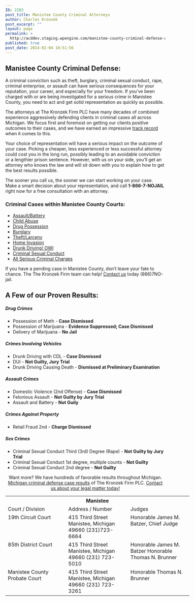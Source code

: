 ```yaml
---
ID: 2203
post_title: Manistee County Criminal Attorneys
author: Charles Kronzek
post_excerpt: ""
layout: page
permalink: >
  http://acddev.staging.wpengine.com/manistee-county-criminal-defense-attorneys-manistee-michigan-lawyers.html
published: true
post_date: 2014-02-04 10:51:56
---
```

<div class="county-lis">
<h2>Manistee County Criminal Defense:</h2>
A criminal conviction such as theft, burglary, criminal sexual conduct, rape, criminal enterprise, or assault can have serious consequences for your reputation, your career, and especially for your freedom. If you’ve been charged with or are being investigated for a serious crime in Manistee County, you need to act and get solid representation as quickly as possible.

The attorneys at The Kronzek Firm PLC have many decades of combined experience aggressively defending clients in criminal cases all across Michigan. We focus first and foremost on getting our clients positive outcomes to their cases, and we have earned an impressive <a href="http://acddev.staging.wpengine.com/proven-results.html">track record</a> when it comes to this.

Your choice of representation will have a serious impact on the outcome of your case. Picking a cheaper, less experienced or less successful attorney could cost you in the long run, possibly leading to an avoidable conviction or a lengthier prison sentence. However, with us on your side, you’ll get an attorney who knows the law and will sit down with you to explain how to get the best results possible.

The sooner you call us, the sooner we can start working on your case. Make a smart decision about your representation, and call <b>1-866-7-NOJAIL</b> right now for a free consultation with an attorney.


<h3>Criminal Cases within Manistee County Courts:</h3>
<img style="float: right; padding: 20px 0 20px 20px;" src="https://acddev.staging.wpengine.com/images/county-img_n2.jpg" alt="" />
<ul class="no-bullets">
	<li><a href="http://acddev.staging.wpengine.com/assault-charges.html">Assault/Battery</a></li>
	<li><a title="Michigan Child Abuse Attorney" href="http://acddev.staging.wpengine.com/michigan-child-abuse-attorneys-abuse-neglect-defense-lawyers.html">Child Abuse</a></li>
	<li><a href="http://acddev.staging.wpengine.com/drug-charges.html">Drug Possession</a></li>
	<li><a href="http://acddev.staging.wpengine.com/burglary-crimes.html">Burglary</a></li>
	<li><a href="http://acddev.staging.wpengine.com/theft-charges.html">Theft/Larceny</a></li>
	<li><a title="Michigan Home Invasion Attorneys" href="http://acddev.staging.wpengine.com/michigan-home-invasion-attorneys-criminal-defense-lawyers.html">Home Invasion</a></li>
	<li><a href="http://acddev.staging.wpengine.com/drunk-driving.html">Drunk Driving/ OWI</a></li>
	<li><a href="http://acddev.staging.wpengine.com/sex-crimes.html">Criminal Sexual Conduct</a></li>
	<li><a href="http://acddev.staging.wpengine.com">All Serious Criminal Charges</a></li>
</ul>
<p class="ctas">If you have a pending case in Manistee County, don’t leave your fate to chance. The The Kronzek Firm team can help! <a href="http://acddev.staging.wpengine.com/contact-us.html">Contact us</a> today (866)7NO-jail.</p>

<h2>A Few of our Proven Results:</h2>
<h5>Drug Crimes</h5>
<ul class="county-lis">
	<li>Possession of Meth - <b>Case Dismissed</b></li>
	<li>Possession of Marijuana - <b>Evidence Suppressed; Case Dismissed</b></li>
	<li>Delivery of Marijuana - <strong>No Jail</strong></li>
</ul>
<h5>Crimes Involving Vehicles</h5>
<ul class="county-lis">
	<li>Drunk Driving with CDL - <b>Case Dismissed</b></li>
	<li>DUI - <strong>Not Guilty, Jury Trial</strong></li>
	<li>Drunk Driving Causing Death - <strong>Dismissed at Preliminary Examination</strong></li>
</ul>
<h5>Assault Crimes</h5>
<ul class="county-lis">
	<li>Domestic Violence (2nd Offense) - <b>Case Dismissed</b></li>
	<li>Felonious Assault - <strong>Not Guilty by Jury Trial</strong></li>
	<li>Assault and Battery - <strong>Not Guily</strong></li>
</ul>
<h5>Crimes Against Property</h5>
<ul class="county-lis">
	<li>Retail Fraud 2nd - <b>Charge Dismissed</b></li>
</ul>
<h5>Sex Crimes</h5>
<ul class="county-lis">
	<li>Criminal Sexual Conduct Third (3rd) Degree (Rape) - <b>Not Guilty by Jury Trial</b></li>
	<li>Criminal Sexual Conduct 1st degree, multiple counts - <strong>Not Guilty</strong></li>
	<li>Criminal Sexual Conduct 2nd degree - <strong>Not Guilty</strong></li>
</ul>
<p class="ctas" style="text-align: center;">Want more? We have hundreds of favorable results throughout Michigan. <a href="http://acddev.staging.wpengine.com/proven-results.html">Michigan criminal defense case results</a> of The Kronzek Firm PLC.
<a href="http://acddev.staging.wpengine.com/contact-us.html">Contact us about your legal matter today!</a></p>

<table class="districts" style="width: 580px !important;" cellspacing="0">
<tbody>
<tr>
<th colspan="3">Manistee</th>
</tr>
<tr class="subjects">
<td width="225">Court / Division</td>
<td width="225">Address / Number</td>
<td width="225">Judges</td>
</tr>
<tr>
<td valign="top">19th Circuit Court</td>
<td valign="top">415 Third Street
Manistee, Michigan 49660
(231)723-6664</td>
<td valign="top">Honorable James M. Batzer, Chief Judge</td>
</tr>
<tr>
<td valign="top">85th District Court</td>
<td valign="top">415 Third Street
Manistee, Michigan 49660
(231) 723-5010</td>
<td valign="top">Honorable James M. Batzer
Honorable Thomas N. Brunner</td>
</tr>
<tr>
<td valign="top">Manistee County Probate Court</td>
<td valign="top">415 Third Street
Manistee, Michigan 49660
(231) 723-3261</td>
<td valign="top">Honorable Thomas N. Brunner</td>
</tr>
<!-- >
<tr>
<td valign="top"></td>
<td valign="top"></td>
<td valign="top"></td>
</tr>
<--></tbody>
</table>
</div>